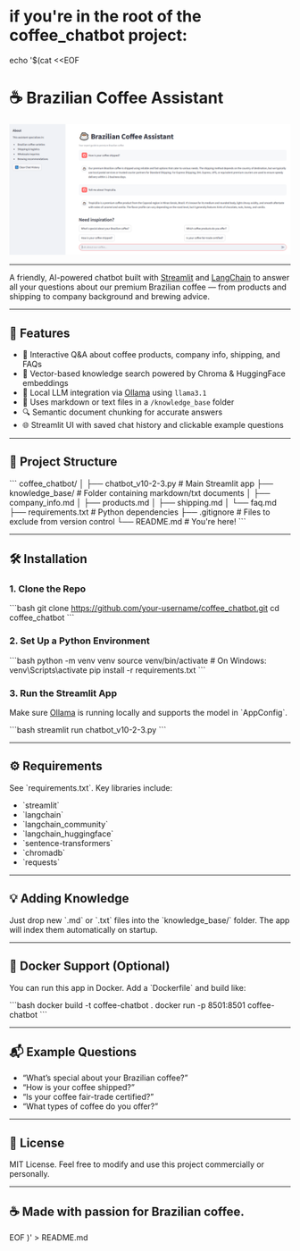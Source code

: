 # if you're in the root of the coffee_chatbot project:
echo '$(cat <<EOF
# ☕ Brazilian Coffee Assistant

<p align="center">
  <img src="chatbot.png" alt="Brazilian Coffee Assistant Screenshot" width="800"/>
</p>

---

A friendly, AI-powered chatbot built with [Streamlit](https://streamlit.io/) and [LangChain](https://www.langchain.com/) to answer all your questions about our premium Brazilian coffee — from products and shipping to company background and brewing advice.

---

## 🚀 Features

- 💬 Interactive Q&A about coffee products, company info, shipping, and FAQs
- 🧠 Vector-based knowledge search powered by Chroma & HuggingFace embeddings
- 🤖 Local LLM integration via [Ollama](https://ollama.com/) using `llama3.1`
- 📝 Uses markdown or text files in a `/knowledge_base` folder
- 🔍 Semantic document chunking for accurate answers
- 🌐 Streamlit UI with saved chat history and clickable example questions

---

## 📁 Project Structure

\`\`\`
coffee_chatbot/
│
├── chatbot_v10-2-3.py        # Main Streamlit app
├── knowledge_base/           # Folder containing markdown/txt documents
│   ├── company_info.md
│   ├── products.md
│   ├── shipping.md
│   └── faq.md
├── requirements.txt          # Python dependencies
├── .gitignore                # Files to exclude from version control
└── README.md                 # You're here!
\`\`\`

---

## 🛠️ Installation

### 1. Clone the Repo

\`\`\`bash
git clone https://github.com/your-username/coffee_chatbot.git
cd coffee_chatbot
\`\`\`

### 2. Set Up a Python Environment

\`\`\`bash
python -m venv venv
source venv/bin/activate  # On Windows: venv\Scripts\activate
pip install -r requirements.txt
\`\`\`

### 3. Run the Streamlit App

Make sure [Ollama](https://ollama.com/) is running locally and supports the model in \`AppConfig\`.

\`\`\`bash
streamlit run chatbot_v10-2-3.py
\`\`\`

---

## ⚙️ Requirements

See \`requirements.txt\`. Key libraries include:

- \`streamlit\`
- \`langchain\`
- \`langchain_community\`
- \`langchain_huggingface\`
- \`sentence-transformers\`
- \`chromadb\`
- \`requests\`

---

## 💡 Adding Knowledge

Just drop new \`.md\` or \`.txt\` files into the \`knowledge_base/\` folder. The app will index them automatically on startup.

---

## 🐳 Docker Support (Optional)

You can run this app in Docker. Add a \`Dockerfile\` and build like:

\`\`\`bash
docker build -t coffee-chatbot .
docker run -p 8501:8501 coffee-chatbot
\`\`\`

---

## 📬 Example Questions

- “What’s special about your Brazilian coffee?”
- “How is your coffee shipped?”
- “Is your coffee fair-trade certified?”
- “What types of coffee do you offer?”

---

## 📄 License

MIT License. Feel free to modify and use this project commercially or personally.

---

## ☕ Made with passion for Brazilian coffee.
EOF
)' > README.md
